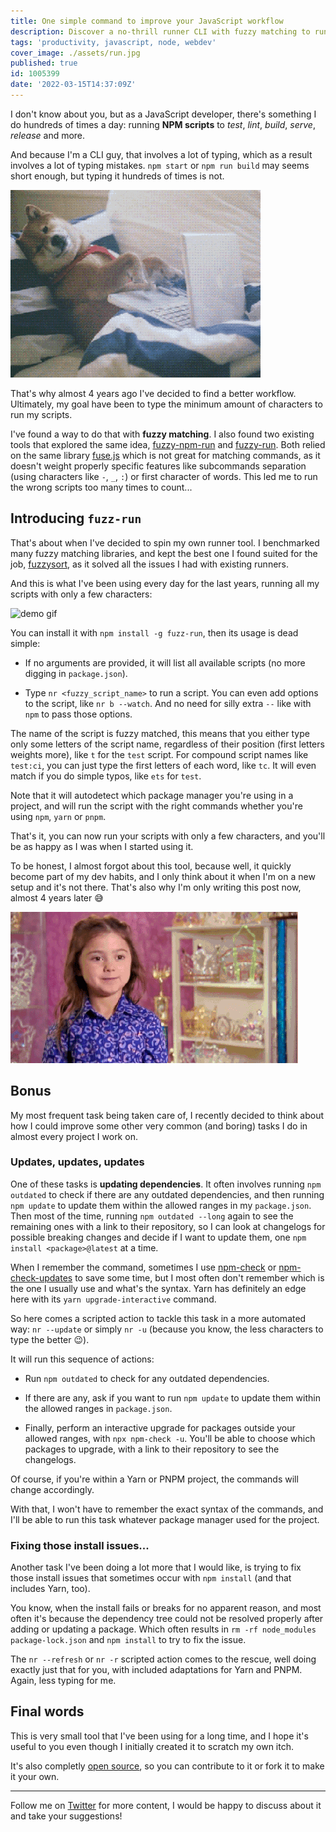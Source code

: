 ```yaml
---
title: One simple command to improve your JavaScript workflow
description: Discover a no-thrill runner CLI with fuzzy matching to run all your Node.js tasks by typing less.
tags: 'productivity, javascript, node, webdev'
cover_image: ./assets/run.jpg
published: true
id: 1005399
date: '2022-03-15T14:37:09Z'
---
```


I don't know about you, but as a JavaScript developer, there's something I do hundreds of times a day: running **NPM scripts** to *test*, *lint*, *build*, *serve*, *release* and more.

And because I'm a CLI guy, that involves a lot of typing, which as a result involves a lot of typing mistakes. `npm start` or `npm run build` may seems short enough, but typing it hundreds of times is not.

![bored dog typing](./assets/bored.gif)

That's why almost 4 years ago I've decided to find a better workflow. Ultimately, my goal have been to type the minimum amount of characters to run my scripts.

I've found a way to do that with **fuzzy matching**. I also found two existing tools that explored the same idea, [fuzzy-npm-run](https://www.npmjs.com/package/fuzzy-npm-run) and [fuzzy-run](https://www.npmjs.com/package/fuzzy-run). Both relied on the same library [fuse.js](http://fusejs.io) which is not great for matching commands, as it doesn't weight properly specific features like subcommands separation (using characters like `-`, `_`, `:`) or first character of words. This led me to run the wrong scripts too many times to count...

## Introducing `fuzz-run`

That's about when I've decided to spin my own runner tool. I benchmarked many fuzzy matching libraries, and kept the best one I found suited for the job, [fuzzysort](https://www.npmjs.com/package/fuzzysort), as it solved all the issues I had with existing runners.

And this is what I've been using every day for the last years, running all my scripts with only a few characters:

![demo gif](https://user-images.githubusercontent.com/593151/156170977-c9cfa19f-40a2-40b5-8c17-23180fbbc79a.gif)

You can install it with `npm install -g fuzz-run`, then its usage is dead simple:
- If no arguments are provided, it will list all available scripts (no more digging in `package.json`).

- Type `nr <fuzzy_script_name>` to run a script. You can even add options to the script, like `nr b --watch`. And no need for silly extra `--` like with `npm` to pass those options.

The name of the script is fuzzy matched, this means that you either type only some letters of the script name, regardless of their position (first letters weights more), like `t` for the `test` script. For compound script names like `test:ci`, you can just type the first letters of each word, like `tc`. It will even match if you do simple typos, like `ets` for `test`.

Note that it will autodetect which package manager you're using in a project, and will run the script with the right commands whether you're using `npm`, `yarn` or `pnpm`.

That's it, you can now run your scripts with only a few characters, and you'll be as happy as I was when I started using it.

To be honest, I almost forgot about this tool, because well, it quickly become part of my dev habits, and I only think about it when I'm on a new setup and it's not there. That's also why I'm only writing this post now, almost 4 years later 😅

![happy](./assets/happy.gif)

## Bonus

My most frequent task being taken care of, I recently decided to think about how I could improve some other very common (and boring) tasks I do in almost every project I work on.

### Updates, updates, updates

One of these tasks is **updating dependencies**. It often involves running `npm outdated` to check if there are any outdated dependencies, and then running `npm update` to update them within the allowed ranges in my `package.json`. Then most of the time, running `npm outdated --long` again to see the remaining ones with a link to their repository, so I can look at changelogs for possible breaking changes and decide if I want to update them, one `npm install <package>@latest` at a time.

When I remember the command, sometimes I use [npm-check](https://www.npmjs.com/package/npm-check) or [npm-check-updates](https://www.npmjs.com/package/npm-check-updates) to save some time, but I most often don't remember which is the one I usually use and what's the syntax. Yarn has definitely an edge here with its `yarn upgrade-interactive` command.

So here comes a scripted action to tackle this task in a more automated way: `nr --update` or simply `nr -u` (because you know, the less characters to type the better 😉).

It will run this sequence of actions:
- Run `npm outdated` to check for any outdated dependencies.

- If there are any, ask if you want to run `npm update` to update them within the allowed ranges in `package.json`.

- Finally, perform an interactive upgrade for packages outside your allowed ranges, with `npx npm-check -u`. You'll be able to choose which packages to upgrade, with a link to their repository to see the changelogs.

Of course, if you're within a Yarn or PNPM project, the commands will change accordingly.

With that, I won't have to remember the exact syntax of the commands, and I'll be able to run this task whatever package manager used for the project.

### Fixing those install issues...

Another task I've been doing a lot more that I would like, is trying to fix those install issues that sometimes occur with `npm install` (and that includes Yarn, too).

You know, when the install fails or breaks for no apparent reason, and most often it's because the dependency tree could not be resolved properly after adding or updating a package. Which often results in `rm -rf node_modules package-lock.json` and `npm install` to try to fix the issue.

The `nr --refresh` or `nr -r` scripted action comes to the rescue, well doing exactly just that for you, with included adaptations for Yarn and PNPM. Again, less typing for me.

## Final words

This is very small tool that I've been using for a long time, and I hope it's useful to you even though I initially created it to scratch my own itch.

It's also completly [open source](https://github.com/sinedied/fuzz-run), so you can contribute to it or fork it to make it your own.

---

Follow me on [Twitter](http://twitter.com/sinedied) for more content, I would be happy to discuss about it and take your suggestions!
